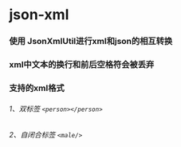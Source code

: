 # json-xml
### 使用 JsonXmlUtil进行xml和json的相互转换
### xml中文本的换行和前后空格符会被丢弃

### 支持的xml格式
###### 1、双标签 ``<person></person>``
###### 2、自闭合标签 ``<male/>``


